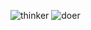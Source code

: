 ![thinker](https://canary.discordapp.com/assets/879468637365983eba26983ddf6d38ad.svg)
![doer](https://canary.discordapp.com/assets/9a13b8821ec2c880981df4bf3ce07177.svg)
